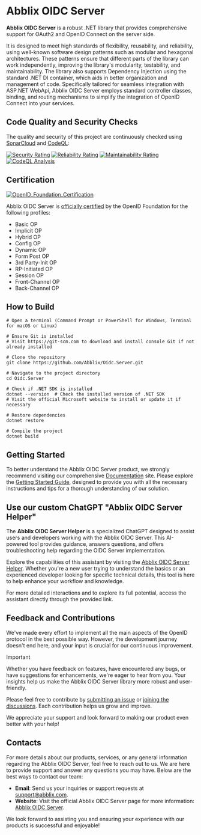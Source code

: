 # Abblix OIDC Server

**Abblix OIDC Server** is a robust .NET library that provides comprehensive support for OAuth2 and OpenID Connect on the server side.

It is designed to meet high standards of flexibility, reusability, and reliability, using well-known software design patterns such as modular and hexagonal architectures. 
These patterns ensure that different parts of the library can work independently, improving the library's modularity, testability, and maintainability. 
The library also supports Dependency Injection using the standard .NET DI container, which aids in better organization and management of code. 
Specifically tailored for seamless integration with ASP.NET WebApi, Abblix OIDC Server employs standard controller classes, binding, and routing mechanisms to simplify the integration of OpenID Connect into your services.

## Code Quality and Security Checks

The quality and security of this project are continuously checked using [SonarCloud](https://sonarcloud.io/) and [CodeQL](https://codeql.github.com/):

[![Security Rating](https://sonarcloud.io/api/project_badges/measure?project=Abblix_Oidc.Server&metric=security_rating)](https://sonarcloud.io/summary/overall?id=Abblix_Oidc.Server)
[![Reliability Rating](https://sonarcloud.io/api/project_badges/measure?project=Abblix_Oidc.Server&metric=reliability_rating)](https://sonarcloud.io/summary/overall?id=Abblix_Oidc.Server)
[![Maintainability Rating](https://sonarcloud.io/api/project_badges/measure?project=Abblix_Oidc.Server&metric=sqale_rating)](https://sonarcloud.io/summary/overall?id=Abblix_Oidc.Server)
[![CodeQL Analysis](https://github.com/Abblix/Oidc.Server/actions/workflows/codeql-analysis.yml/badge.svg)](https://github.com/Abblix/Oidc.Server/security/code-scanning?query=is%3Aopen)

## Certification

[![OpenID_Foundation_Certification](https://resources.abblix.com/imgs/svg/abblix-oidc-server-openid-foundation-certification-mark.svg)](https://openid.net/certification/#OPENID-OP-P)

Abblix OIDC Server is [officially certified](https://openid.net/certification/#OPENID-OP-P) by the OpenID Foundation for the following profiles:
- Basic OP
- Implicit OP
- Hybrid OP
- Config OP
- Dynamic OP
- Form Post OP
- 3rd Party-Init OP
- RP-Initiated OP
- Session OP
- Front-Channel OP
- Back-Channel OP

## How to Build
```shell
# Open a terminal (Command Prompt or PowerShell for Windows, Terminal for macOS or Linux)

# Ensure Git is installed
# Visit https://git-scm.com to download and install console Git if not already installed

# Clone the repository
git clone https://github.com/Abblix/Oidc.Server.git

# Navigate to the project directory
cd Oidc.Server

# Check if .NET SDK is installed
dotnet --version  # Check the installed version of .NET SDK
# Visit the official Microsoft website to install or update it if necessary

# Restore dependencies
dotnet restore

# Compile the project
dotnet build
```

## Getting Started

To better understand the Abblix OIDC Server product, we strongly recommend visiting our comprehensive [Documentation](https://docs.abblix.com/docs) site. Please explore the [Getting Started Guide](https://docs.abblix.com/docs/getting-started-guide), designed to provide you with all the necessary instructions and tips for a thorough understanding of our solution.

## Use our custom ChatGPT "Abblix OIDC Server Helper"

The **Abblix OIDC Server Helper** is a specialized ChatGPT designed to assist users and developers working with the Abblix OIDC Server. This AI-powered tool provides guidance, answers questions, and offers troubleshooting help regarding the OIDC Server implementation.

Explore the capabilities of this assistant by visiting the [Abblix OIDC Server Helper](https://chat.openai.com/g/g-1icXaNyOR-abblix-oidc-server-helper). Whether you're a new user trying to understand the basics or an experienced developer looking for specific technical details, this tool is here to help enhance your workflow and knowledge.

For more detailed interactions and to explore its full potential, access the assistant directly through the provided link.

## Feedback and Contributions

We've made every effort to implement all the main aspects of the OpenID protocol in the best possible way. However, the development journey doesn't end here, and your input is crucial for our continuous improvement.

> [!IMPORTANT]
> Whether you have feedback on features, have encountered any bugs, or have suggestions for enhancements, we're eager to hear from you. Your insights help us make the Abblix OIDC Server library more robust and user-friendly.

Please feel free to contribute by [submitting an issue](https://github.com/Abblix/Oidc.Server/issues) or [joining the discussions](https://github.com/orgs/Abblix/discussions). Each contribution helps us grow and improve.

We appreciate your support and look forward to making our product even better with your help!

## Contacts

For more details about our products, services, or any general information regarding the Abblix OIDC Server, feel free to reach out to us. We are here to provide support and answer any questions you may have. Below are the best ways to contact our team:

- **Email**: Send us your inquiries or support requests at [support@abblix.com](mailto:support@abblix.com).
- **Website**: Visit the official Abblix OIDC Server page for more information: [Abblix OIDC Server](https://www.abblix.com/abblix-oidc-server).

We look forward to assisting you and ensuring your experience with our products is successful and enjoyable!
